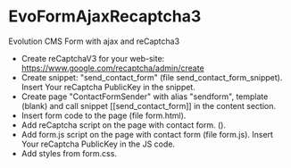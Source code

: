# EvoFormAjaxRecaptcha3
Evolution CMS Form with ajax and reCaptcha3

- Create reCaptchaV3 for your web-site: https://www.google.com/recaptcha/admin/create
- Create snippet: "send_contact_form" (file send_contact_form_snippet). Insert Your reCaptcha PublicKey in the snippet.
- Create page "ContactFormSender" with alias "sendform", template (blank) and call snippet [[send_contact_form]] in the content section.
- Insert form code to the page (file form.html).
- Add reCaptcha script on the page with contact form. (<script async src="https://www.google.com/recaptcha/api.js?render=YOUR_RECAPTCHA_PUBLIC_KEY"></script>).
- Add form.js script on the page with contact form (file form.js). Insert Your reCaptcha PublicKey in the JS code.
- Add styles from form.css.
